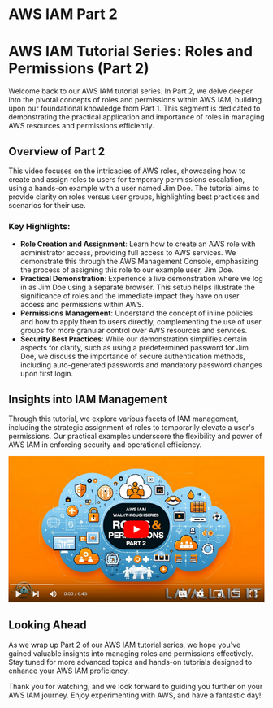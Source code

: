 # AWS IAM Part 2
# AWS IAM Tutorial Series: Roles and Permissions (Part 2)

Welcome back to our AWS IAM tutorial series. In Part 2, we delve deeper into the pivotal concepts of roles and permissions within AWS IAM, building upon our foundational knowledge from Part 1. This segment is dedicated to demonstrating the practical application and importance of roles in managing AWS resources and permissions efficiently.

## Overview of Part 2
This video focuses on the intricacies of AWS roles, showcasing how to create and assign roles to users for temporary permissions escalation, using a hands-on example with a user named Jim Doe. The tutorial aims to provide clarity on roles versus user groups, highlighting best practices and scenarios for their use.

### Key Highlights:
- **Role Creation and Assignment**: Learn how to create an AWS role with administrator access, providing full access to AWS services. We demonstrate this through the AWS Management Console, emphasizing the process of assigning this role to our example user, Jim Doe.
- **Practical Demonstration**: Experience a live demonstration where we log in as Jim Doe using a separate browser. This setup helps illustrate the significance of roles and the immediate impact they have on user access and permissions within AWS.
- **Permissions Management**: Understand the concept of inline policies and how to apply them to users directly, complementing the use of user groups for more granular control over AWS resources and services.
- **Security Best Practices**: While our demonstration simplifies certain aspects for clarity, such as using a predetermined password for Jim Doe, we discuss the importance of secure authentication methods, including auto-generated passwords and mandatory password changes upon first login.

## Insights into IAM Management
Through this tutorial, we explore various facets of IAM management, including the strategic assignment of roles to temporarily elevate a user's permissions. Our practical examples underscore the flexibility and power of AWS IAM in enforcing security and operational efficiency.

[![Watch the video](https://github.com/KLavallais/KLavallais/blob/assets/AWS%20Series%20Part%202.png)](https://youtu.be/0ZagQprOqDI)

## Looking Ahead
As we wrap up Part 2 of our AWS IAM tutorial series, we hope you've gained valuable insights into managing roles and permissions effectively. Stay tuned for more advanced topics and hands-on tutorials designed to enhance your AWS IAM proficiency.

Thank you for watching, and we look forward to guiding you further on your AWS IAM journey. Enjoy experimenting with AWS, and have a fantastic day!


